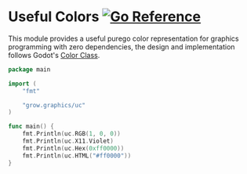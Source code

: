 # Useful Colors [![Go Reference](https://pkg.go.dev/badge/grow.graphics/uc.svg)](https://pkg.go.dev/grow.graphics/uc)

This module provides a useful purego color representation for graphics programming with zero dependencies, 
the design and implementation follows Godot's [Color Class](https://docs.godotengine.org/en/stable/classes/class_color.html).

```go
package main

import (
    "fmt"

    "grow.graphics/uc"
)

func main() {
    fmt.Println(uc.RGB(1, 0, 0))
    fmt.Println(uc.X11.Violet)
    fmt.Println(uc.Hex(0xff0000))
    fmt.Println(uc.HTML("#ff0000"))
}
```